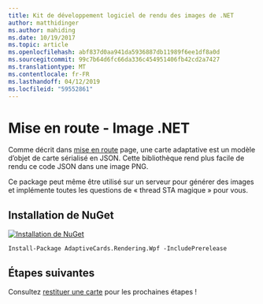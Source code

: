 ```yaml
---
title: Kit de développement logiciel de rendu des images de .NET
author: matthidinger
ms.author: mahiding
ms.date: 10/19/2017
ms.topic: article
ms.openlocfilehash: abf837d0aa941da5936887db11989f6ee1df8a0d
ms.sourcegitcommit: 99c7b64d6fc66da336c454951406fb42cd2a7427
ms.translationtype: MT
ms.contentlocale: fr-FR
ms.lasthandoff: 04/12/2019
ms.locfileid: "59552861"
---
```

# <a name="getting-started---net-image"></a>Mise en route - Image .NET

Comme décrit dans [mise en route](../../../authoring-cards/getting-started.md) page, une carte adaptative est un modèle d’objet de carte sérialisé en JSON. Cette bibliothèque rend plus facile de rendu ce code JSON dans une image PNG.

Ce package peut même être utilisé sur un serveur pour générer des images et implémente toutes les questions de « thread STA magique » pour vous. 

## <a name="nuget-install"></a>Installation de NuGet

[![Installation de NuGet](https://img.shields.io/nuget/vpre/AdaptiveCards.Rendering.Wpf.svg)](https://www.nuget.org/packages/AdaptiveCards.Rendering.Wpf)

```console
Install-Package AdaptiveCards.Rendering.Wpf -IncludePrerelease
```

## <a name="next-steps"></a>Étapes suivantes

Consultez [restituer une carte](render-a-card.md) pour les prochaines étapes !